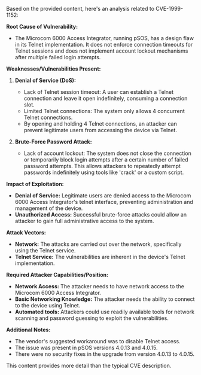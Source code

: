 Based on the provided content, here's an analysis related to CVE-1999-1152:

**Root Cause of Vulnerability:**

*   The Microcom 6000 Access Integrator, running pSOS, has a design flaw in its Telnet implementation. It does not enforce connection timeouts for Telnet sessions and does not implement account lockout mechanisms after multiple failed login attempts.

**Weaknesses/Vulnerabilities Present:**

1.  **Denial of Service (DoS):**
    *   Lack of Telnet session timeout: A user can establish a Telnet connection and leave it open indefinitely, consuming a connection slot.
    *   Limited Telnet connections: The system only allows 4 concurrent Telnet connections.
    *   By opening and holding 4 Telnet connections, an attacker can prevent legitimate users from accessing the device via Telnet.

2.  **Brute-Force Password Attack:**
    *   Lack of account lockout: The system does not close the connection or temporarily block login attempts after a certain number of failed password attempts. This allows attackers to repeatedly attempt passwords indefinitely using tools like 'crack' or a custom script.

**Impact of Exploitation:**

*   **Denial of Service:** Legitimate users are denied access to the Microcom 6000 Access Integrator's telnet interface, preventing administration and management of the device.
*   **Unauthorized Access:** Successful brute-force attacks could allow an attacker to gain full administrative access to the system.

**Attack Vectors:**

*   **Network:** The attacks are carried out over the network, specifically using the Telnet service.
*   **Telnet Service:**  The vulnerabilities are inherent in the device's Telnet implementation.

**Required Attacker Capabilities/Position:**

*   **Network Access:** The attacker needs to have network access to the Microcom 6000 Access Integrator.
*   **Basic Networking Knowledge:** The attacker needs the ability to connect to the device using Telnet.
*   **Automated tools:** Attackers could use readily available tools for network scanning and password guessing to exploit the vulnerabilities.

**Additional Notes:**
*   The vendor's suggested workaround was to disable Telnet access.
*   The issue was present in pSOS versions 4.0.13 and 4.0.15.
*   There were no security fixes in the upgrade from version 4.0.13 to 4.0.15.

This content provides more detail than the typical CVE description.
